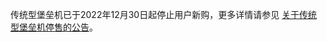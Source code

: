 传统型堡垒机已于2022年12月30日起停止用户新购，更多详情请参见 [关于传统型堡垒机停售的公告](https://cloud.tencent.com/document/product/1025/75841)。

